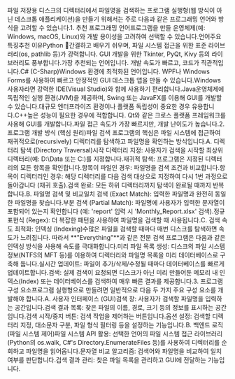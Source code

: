 파일 저장용 디스크의 디렉터리에서 파일명을 검색하는 프로그램 실행형(웹 방식이 아닌 데스크톱 애플리케이션)을 만들기 위해서는 주로 다음과 같은 프로그래밍 언어와 방식을 고려할 수 있습니다.1. 추천 프로그래밍 언어프로그램을 만들 운영체제(예: Windows, macOS, Linux)와 개발 용이성을 고려하여 선택할 수 있습니다.언어주요 특징추천 이유Python 🐍간결하고 배우기 쉬우며, 파일 시스템 접근을 위한 표준 라이브러리(os, pathlib 등)가 강력합니다. GUI 개발을 위한 Tkinter, PyQt, Kivy 등의 라이브러리도 풍부합니다.가장 추천되는 언어입니다. 개발 속도가 빠르고, 코드가 직관적입니다.C# (C-Sharp)Windows 환경에 최적화된 언어입니다. WPF나 Windows Forms를 사용하여 빠르고 안정적인 GUI 데스크톱 앱을 만들 수 있습니다.Windows 사용자라면 강력한 IDE(Visual Studio)와 함께 사용하기 편리합니다.Java운영체제에 독립적인 실행 환경(JVM)을 제공하며, Swing 또는 JavaFX를 이용해 GUI를 개발할 수 있습니다.대규모 엔터프라이즈 환경이나 플랫폼 독립성이 중요한 경우 유용합니다.C++높은 성능이 필요한 경우에 적합합니다. Qt와 같은 크로스 플랫폼 프레임워크를 사용해 GUI를 개발합니다.파일 접근 속도가 가장 빠르지만, 개발 난이도가 높습니다.2. 프로그램 개발 방식 (핵심 원리)파일 검색 프로그램의 핵심은 파일 시스템에 접근하여 재귀적으로(recursively) 디렉터리를 탐색하고 파일명을 확인하는 방식입니다.A. 디렉터리 탐색 (Directory Traversal)시작 디렉터리 지정: 사용자가 검색을 시작할 최상위 디렉터리(예: D:\Data 또는 C:\)를 지정합니다.재귀적 탐색: 프로그램은 지정된 디렉터리의 모든 항목을 확인합니다.항목이 파일인 경우: 파일명을 검색 조건과 비교합니다.항목이 디렉터리인 경우: 해당 디렉터리를 다음 검색 대상으로 지정하여 다시 1번 과정으로 돌아갑니다 (재귀 호출).검색 완료: 모든 하위 디렉터리까지 탐색이 완료될 때까지 반복합니다.B. 파일명 검색 및 비교일치 검색 (Exact Match): 입력한 파일명과 완전히 동일한 파일명을 찾습니다.부분 검색 (Partial Match): 파일명에 사용자가 입력한 문자열이 포함되어 있는지 확인합니다 (예: 'report' 입력 시 'Monthly_Report.xlsx' 검색).정규 표현식 (Regex): 더 복잡한 패턴을 사용하여 파일명을 검색할 때 사용됩니다.C. 검색 속도 최적화: 인덱싱 (Indexing)수많은 파일을 검색할 때마다 매번 디스크를 탐색하면 속도가 느려집니다. 따라서 **"Everything"**과 같은 전문 검색 프로그램은 다음과 같은 인덱싱 방식을 사용해 속도를 극대화합니다.미리 파일 목록 생성: 디스크의 파일 시스템 정보(NTFS의 MFT 등)를 이용하여 디렉터리와 파일명 목록을 미리 데이터베이스로 구축해 둡니다.실시간 업데이트: 파일이 추가/삭제/수정될 때마다 데이터베이스를 빠르게 업데이트합니다.검색: 실제 검색이 요청되면 디스크가 아닌 미리 만들어둔 메모리 내 인덱스(Index) 또는 데이터베이스를 검색하여 매우 빠른 결과를 제공합니다.3. 프로그램 구성 요소프로그램 실행형으로 만들려면 일반적으로 다음 두 가지 주요 구성 요소를 개발해야 합니다.A. 사용자 인터페이스 (GUI)검색 창: 사용자가 검색할 파일명을 입력하는 공간입니다.검색 결과 목록: 찾은 파일의 이름, 경로, 크기 등의 정보를 표시하는 공간입니다.검색 시작/중지 버튼: 검색 작업을 제어하는 버튼입니다.옵션 설정: 검색할 디렉터리 지정, 대소문자 구분, 파일 형식 필터링 등을 설정하는 기능입니다.B. 백엔드 로직 (파일 시스템 제어)파일 시스템 API 활용: 선택한 언어의 파일 시스템 접근 라이브러리(Python의 os.walk, C#'s Directory.EnumerateFiles 등)를 사용하여 디렉터리를 순회하고 파일명을 읽어옵니다.문자열 비교 알고리즘: 검색어와 파일명을 비교하여 일치 여부를 판단합니다.검색 결과 관리: 찾은 파일 목록을 관리하고 GUI에 전달하는 기능입니다.
